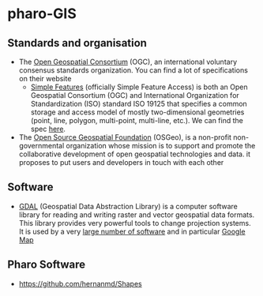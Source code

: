 # pharo-GIS

## Standards and organisation

* The [Open Geospatial Consortium](https://www.ogc.org/) (OGC), an international voluntary consensus standards organization. You can find a lot of specifications on their website
  * [Simple Features](https://en.wikipedia.org/wiki/Simple_Features) (officially Simple Feature Access) is both an Open Geospatial Consortium (OGC) and International Organization for Standardization (ISO) standard ISO 19125 that specifies a common storage and access model of mostly two-dimensional geometries (point, line, polygon, multi-point, multi-line, etc.). We can find the spec [here](https://www.ogc.org/standards/sfa).
* The [Open Source Geospatial Foundation](https://www.osgeo.org/) (OSGeo), is a non-profit non-governmental organization whose mission is to support and promote the collaborative development of open geospatial technologies and data. it proposes to put users and developers in touch with each other

## Software

* [GDAL](https://gdal.org/) (Geospatial Data Abstraction Library) is a computer software library for reading and writing raster and vector geospatial data formats. This library provides very powerful tools to change projection systems. It is used by a very [large number of software](https://gdal.org/software_using_gdal.html#software-using-gdal) and in particular [Google Map](https://thenewstack.io/gdal-the-open-source-technology-behind-google-maps/)

## Pharo Software
* https://github.com/hernanmd/Shapes
